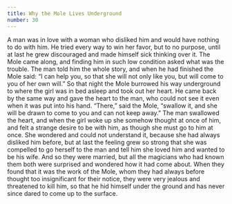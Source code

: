 ```yaml
---
title: Why the Mole Lives Underground
number: 30
---
```

A man was in love with a woman who disliked him and would have nothing to do with him. He tried every way to win her favor, but to no purpose, until at last he grew discouraged and made himself sick thinking over it. The Mole came along, and finding him in such low condition asked what was the trouble. The man told him the whole story, and when he had finished the Mole said: “I can help you, so that she will not only like you, but will come to you of her own will.” So that night the Mole burrowed his way underground to where the girl was in bed asleep and took out her heart. He came back by the same way and gave the heart to the man, who could not see it even when it was put into his hand. “There,” said the Mole, “swallow it, and she will be drawn to come to you and can not keep away.” The man swallowed the heart, and when the girl woke up she somehow thought at once of him, and felt a strange desire to be with him, as though she must go to him at once. She wondered and could not understand it, because she had always disliked him before, but at last the feeling grew so strong that she was compelled to go herself to the man and tell him she loved him and wanted to be his wife. And so they were married, but all the magicians who had known them both were surprised and wondered how it had come about. When they found that it was the work of the Mole, whom they had always before thought too insignificant for their notice, they were very jealous and threatened to kill him, so that he hid himself under the ground and has never since dared to come up to the surface.
